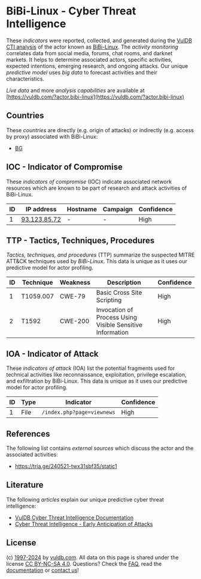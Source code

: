 # BiBi-Linux - Cyber Threat Intelligence

These _indicators_ were reported, collected, and generated during the [VulDB CTI analysis](https://vuldb.com/?kb.cti) of the actor known as [BiBi-Linux](https://vuldb.com/?actor.bibi-linux). The _activity monitoring_ correlates data from social media, forums, chat rooms, and darknet markets. It helps to determine associated actors, specific activities, expected intentions, emerging research, and ongoing attacks. Our unique _predictive model_ uses _big data_ to forecast activities and their characteristics.

_Live data_ and more _analysis capabilities_ are available at [https://vuldb.com/?actor.bibi-linux](https://vuldb.com/?actor.bibi-linux)

## Countries

These _countries_ are directly (e.g. origin of attacks) or indirectly (e.g. access by proxy) associated with BiBi-Linux:

* [BG](https://vuldb.com/?country.bg)

## IOC - Indicator of Compromise

These _indicators of compromise_ (IOC) indicate associated network resources which are known to be part of research and attack activities of BiBi-Linux.

ID | IP address | Hostname | Campaign | Confidence
-- | ---------- | -------- | -------- | ----------
1 | [93.123.85.72](https://vuldb.com/?ip.93.123.85.72) | - | - | High

## TTP - Tactics, Techniques, Procedures

_Tactics, techniques, and procedures_ (TTP) summarize the suspected MITRE ATT&CK techniques used by _BiBi-Linux_. This data is unique as it uses our predictive model for actor profiling.

ID | Technique | Weakness | Description | Confidence
-- | --------- | -------- | ----------- | ----------
1 | T1059.007 | CWE-79 | Basic Cross Site Scripting | High
2 | T1592 | CWE-200 | Invocation of Process Using Visible Sensitive Information | High

## IOA - Indicator of Attack

These _indicators of attack_ (IOA) list the potential fragments used for technical activities like reconnaissance, exploitation, privilege escalation, and exfiltration by BiBi-Linux. This data is unique as it uses our predictive model for actor profiling.

ID | Type | Indicator | Confidence
-- | ---- | --------- | ----------
1 | File | `/index.php?page=viewnews` | High

## References

The following list contains _external sources_ which discuss the actor and the associated activities:

* https://tria.ge/240521-twx31sbf35/static1

## Literature

The following _articles_ explain our unique predictive cyber threat intelligence:

* [VulDB Cyber Threat Intelligence Documentation](https://vuldb.com/?kb.cti)
* [Cyber Threat Intelligence - Early Anticipation of Attacks](https://www.scip.ch/en/?labs.20201022)

## License

(c) [1997-2024](https://vuldb.com/?kb.changelog) by [vuldb.com](https://vuldb.com/?kb.about). All data on this page is shared under the license [CC BY-NC-SA 4.0](https://creativecommons.org/licenses/by-nc-sa/4.0/). Questions? Check the [FAQ](https://vuldb.com/?kb.faq), read the [documentation](https://vuldb.com/?kb) or [contact us](https://vuldb.com/?contact)!

